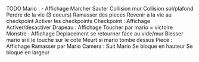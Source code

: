 TODO
	Mario :
		- Affichage
		Marcher
		Sauter
		Collision mur
		Collision sol/plafond
		Perdre de la vie (3 coeurs)
		Ramasser des pieces
		Revenir a la vie au checkpoint
		Activer les checkpoints
	Checkpoint :
		Affichage
		Activer/desactiver
	Drapeau :
		Affichage
		Toucher par mario = victoire
	Monstre :
		Affichage
		Deplacement
		se retourner face au vide/mur
		Blesser mario si il le touche sur le cote
		Meurt si mario tombe dessus
	Piece :
		Affichage
		Ramasser par Mario
	Camera :
		Suit Mario
		Se bloque en hauteur
		Se bloque en largeur
